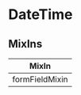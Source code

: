 # DateTime

## MixIns

<!-- @vuese:DateTime:mixIns:start -->
|MixIn|
|---|
|formFieldMixin|

<!-- @vuese:DateTime:mixIns:end -->


